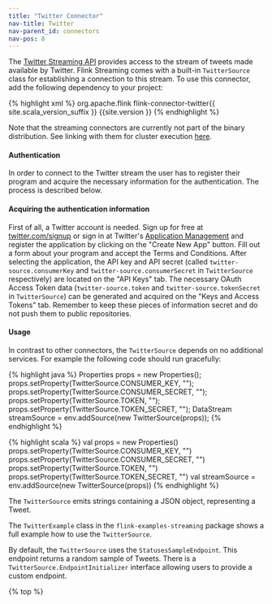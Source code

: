 ```yaml
---
title: "Twitter Connector"
nav-title: Twitter
nav-parent_id: connectors
nav-pos: 8
---
```

<!--
Licensed to the Apache Software Foundation (ASF) under one
or more contributor license agreements.  See the NOTICE file
distributed with this work for additional information
regarding copyright ownership.  The ASF licenses this file
to you under the Apache License, Version 2.0 (the
"License"); you may not use this file except in compliance
with the License.  You may obtain a copy of the License at

  http://www.apache.org/licenses/LICENSE-2.0

Unless required by applicable law or agreed to in writing,
software distributed under the License is distributed on an
"AS IS" BASIS, WITHOUT WARRANTIES OR CONDITIONS OF ANY
KIND, either express or implied.  See the License for the
specific language governing permissions and limitations
under the License.
-->

The [Twitter Streaming API](https://dev.twitter.com/docs/streaming-apis) provides access to the stream of tweets made available by Twitter. Flink Streaming comes with a built-in `TwitterSource` class for establishing a connection to this stream. To use this connector, add the following dependency to your project:

{% highlight xml %}
<dependency>
  <groupid>org.apache.flink</groupid>
  <artifactid>flink-connector-twitter{{ site.scala_version_suffix }}</artifactid>
  <version>{{site.version }}</version>
</dependency>
{% endhighlight %}

Note that the streaming connectors are currently not part of the binary distribution. See linking with them for cluster execution [here]({{site.baseurl}}/dev/linking.html).

#### Authentication

In order to connect to the Twitter stream the user has to register their program and acquire the necessary information for the authentication. The process is described below.

#### Acquiring the authentication information

First of all, a Twitter account is needed. Sign up for free at [twitter.com/signup](https://twitter.com/signup) or sign in at Twitter's [Application Management](https://apps.twitter.com/) and register the application by clicking on the "Create New App" button. Fill out a form about your program and accept the Terms and Conditions. After selecting the application, the API key and API secret (called `twitter-source.consumerKey` and `twitter-source.consumerSecret` in `TwitterSource` respectively) are located on the "API Keys" tab. The necessary OAuth Access Token data (`twitter-source.token` and `twitter-source.tokenSecret` in `TwitterSource`) can be generated and acquired on the "Keys and Access Tokens" tab. Remember to keep these pieces of information secret and do not push them to public repositories.

#### Usage

In contrast to other connectors, the `TwitterSource` depends on no additional services. For example the following code should run gracefully:

<div class="codetabs">
  <div data-lang="java">
    <p>
      {% highlight java %} Properties props = new Properties(); props.setProperty(TwitterSource.CONSUMER_KEY, ""); props.setProperty(TwitterSource.CONSUMER_SECRET, ""); props.setProperty(TwitterSource.TOKEN, ""); props.setProperty(TwitterSource.TOKEN_SECRET, ""); DataStream<string> streamSource = env.addSource(new TwitterSource(props)); {% endhighlight %}
    </p>
  </div>
  
  <div data-lang="scala">
    <p>
      {% highlight scala %} val props = new Properties() props.setProperty(TwitterSource.CONSUMER_KEY, "") props.setProperty(TwitterSource.CONSUMER_SECRET, "") props.setProperty(TwitterSource.TOKEN, "") props.setProperty(TwitterSource.TOKEN_SECRET, "") val streamSource = env.addSource(new TwitterSource(props)) {% endhighlight %}
    </p>
  </div>
</div>

The `TwitterSource` emits strings containing a JSON object, representing a Tweet.

The `TwitterExample` class in the `flink-examples-streaming` package shows a full example how to use the `TwitterSource`.

By default, the `TwitterSource` uses the `StatusesSampleEndpoint`. This endpoint returns a random sample of Tweets. There is a `TwitterSource.EndpointInitializer` interface allowing users to provide a custom endpoint.

{% top %}